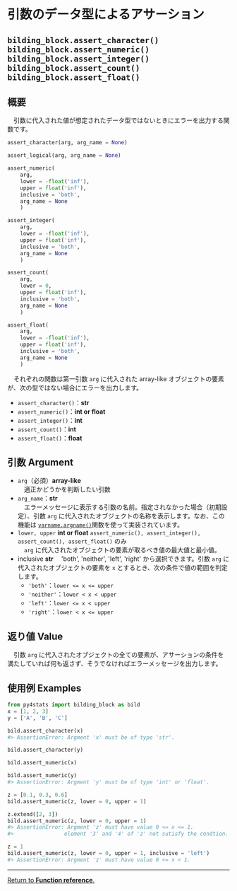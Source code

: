 # 引数のデータ型によるアサーション
## `bilding_block.assert_character()` `bilding_block.assert_numeric()` `bilding_block.assert_integer()` `bilding_block.assert_count()` `bilding_block.assert_float()`

## 概要

　引数に代入された値が想定されたデータ型ではないときにエラーを出力する関数です。

``` python
assert_character(arg, arg_name = None)

assert_logical(arg, arg_name = None)

assert_numeric(
    arg, 
    lower = -float('inf'), 
    upper = float('inf'), 
    inclusive = 'both', 
    arg_name = None
    )

assert_integer(
    arg, 
    lower = -float('inf'), 
    upper = float('inf'), 
    inclusive = 'both', 
    arg_name = None
    )

assert_count(
    arg, 
    lower = 0, 
    upper = float('inf'), 
    inclusive = 'both', 
    arg_name = None
    )

assert_float(
    arg, 
    lower = -float('inf'), 
    upper = float('inf'), 
    inclusive = 'both', 
    arg_name = None
    )
```

　それぞれの関数は第一引数 `arg` に代入された array-like オブジェクトの要素が、次の型ではない場合にエラーを出力します。

- `assert_character()`：**str**
- `assert_numeric()`：**int or float**
- `assert_integer()`：**int**
- `assert_count()`：**int**
- `assert_float()`：**float**

## 引数 Argument

- `arg`（必須）**array-like**</br>
　適正かどうかを判断したい引数　
- `arg_name`：**str**</br>
　エラーメッセージに表示する引数の名前。指定されなかった場合（初期設定）、引数 `arg` に代入されたオブジェクトの名称を表示します。なお、この機能は [`varname.argname()`](https://github.com/pwwang/python-varname?tab=readme-ov-file)関数を使って実装されています。
- `lower, upper` **int or float** `assert_numeric(), assert_integer(), assert_count(), assert_float()` のみ</br>
　`arg` に代入されたオブジェクトの要素が取るべき値の最大値と最小値。
- inclusive **str**
　'both', 'neither', 'left', 'right' から選択できます。引数 `arg` に代入されたオブジェクトの要素を `x` とするとき、次の条件で値の範囲を判定します。
    - `'both'`：`lower <= x <= upper`
    - `'neither'`：`lower < x < upper`
    - `'left'`：`lower <= x < upper`
    - `'right'`：`lower < x <= upper`

## 返り値 Value

　引数 `arg` に代入されたオブジェクトの全ての要素が、アサーションの条件を満たしていれば何も返さず、そうでなければエラーメッセージを出力します。

## 使用例 Examples

```python
from py4stats import bilding_block as bild
x = [1, 2, 3]
y = ['A', 'B', 'C']

bild.assert_character(x)
#> AssertionError: Argment 'x' must be of type 'str'.

bild.assert_character(y)
```

```python
bild.assert_numeric(x)

bild.assert_numeric(y)
#> AssertionError: Argment 'y' must be of type 'int' or 'float'.

z = [0.1, 0.3, 0.6]
bild.assert_numeric(z, lower = 0, upper = 1)

z.extend([2, 3])
bild.assert_numeric(z, lower = 0, upper = 1)
#> AssertionError: Argment 'z' must have value 0 <= x <= 1.
#>                element '3' and '4' of 'z' not sutisfy the condtion.

z = 1
bild.assert_numeric(z, lower = 0, upper = 1, inclusive = 'left')
#> AssertionError: Argment 'z' must have value 0 <= x < 1.
```
***
[Return to **Function reference**.](https://github.com/Hirototensho/Py4Stats/blob/main/reference.md)
